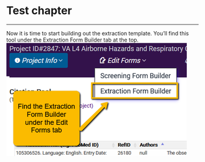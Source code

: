 # Test chapter

---

Now it is time to start building out the extraction template. You’ll find this tool under the Extraction Form Builder tab at the top.
<img src="_figs/5.1-extraction-form-builder-link.png">
